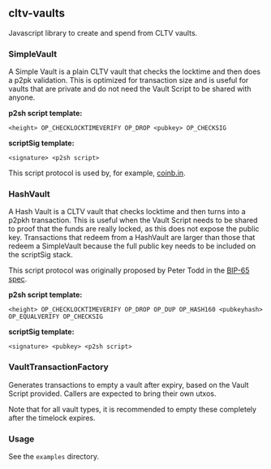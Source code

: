 cltv-vaults
------------

Javascript library to create and spend from CLTV vaults.

### SimpleVault

A Simple Vault is a plain CLTV vault that checks the locktime and then does a
p2pk validation. This is optimized for transaction size and is useful for
vaults that are private and do not need the Vault Script to be shared with
anyone.

**p2sh script template:**
```
<height> OP_CHECKLOCKTIMEVERIFY OP_DROP <pubkey> OP_CHECKSIG
```

**scriptSig template:**
```
<signature> <p2sh script>
```

This script protocol is used by, for example,
[coinb.in](https://coinb.in/#newTimeLocked).

### HashVault

A Hash Vault is a CLTV vault that checks locktime and then turns into a p2pkh
transaction. This is useful when the Vault Script needs to be shared to proof
that the funds are really locked, as this does not expose the public key.
Transactions that redeem from a HashVault are larger than those that redeem a
SimpleVault because the full public key needs to be included on the scriptSig
stack.

This script protocol was originally proposed by Peter Todd in the
[BIP-65 spec](https://github.com/bitcoin/bips/blob/master/bip-0065.mediawiki#freezing-funds).

**p2sh script template:**
```
<height> OP_CHECKLOCKTIMEVERIFY OP_DROP OP_DUP OP_HASH160 <pubkeyhash> OP_EQUALVERIFY OP_CHECKSIG
```

**scriptSig template:**
```
<signature> <pubkey> <p2sh script>
```

### VaultTransactionFactory

Generates transactions to empty a vault after expiry, based on the Vault Script
provided. Callers are expected to bring their own utxos.

Note that for all vault types, it is recommended to empty these completely after
the timelock expires.

### Usage
See the `examples` directory.
